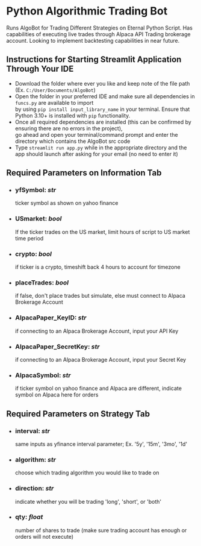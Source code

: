 # Python Algorithmic Trading Bot

Runs AlgoBot for Trading Different Strategies on Eternal Python Script. Has capabilities of executing live trades through Alpaca API Trading brokerage account. Looking to implement backtesting capabilities in near future.

**Instructions for Starting Streamlit Application Through Your IDE**
---------
- Download the folder where ever you like and keep note of the file path (Ex. `C:/User/Documents/AlgoBot`)
- Open the folder in your preferred IDE and make sure all dependencies in `funcs.py` are available to import</br>
    by using `pip install input_library_name` in your terminal. Ensure that Python 3.10+ is installed with `pip` functionality.
- Once all required dependencies are installed (this can be confirmed by ensuring there are no errors in the project),</br>
    go ahead and open your terminal/command prompt and enter the directory which contains the AlgoBot src code
- Type `streamlit run app.py` while in the appropriate directory and the app should launch after asking for your email (no need to enter it)


**Required Parameters on Information Tab**
---------
- ### **yfSymbol**: *str*</br>
    ticker symbol as shown on yahoo finance
- ### **USmarket**: *bool*</br>
    If the ticker trades on the US market, limit hours of script to US market time period
- ### **crypto**: *bool*</br>
    if ticker is a crypto, timeshift back 4 hours to account for timezone
- ### **placeTrades**: *bool*</br>
    if false, don't place trades but simulate, else must connect to Alpaca Brokerage Account
- ### **AlpacaPaper_KeyID**: *str*</br>
    if connecting to an Alpaca Brokerage Account, input your API Key
- ### **AlpacaPaper_SecretKey**: *str*</br>
    if connecting to an Alpaca Brokerage Account, input your Secret Key
- ### **AlpacaSymbol**: *str*</br>
    if ticker symbol on yahoo finance and Alpaca are different, indicate symbol on Alpaca here for orders

**Required Parameters on Strategy Tab**
---------
- ### **interval**: *str*</br>
    same inputs as yfinance interval parameter; Ex. '5y', '15m', '3mo', '1d'
- ### **algorithm**: *str*</br>
    choose which trading algorithm you would like to trade on
- ### **direction**: *str*</br>
    indicate whether you will be trading 'long', 'short', or 'both'
- ### **qty**: *float*</br>
    number of shares to trade (make sure trading account has enough or orders will not execute)